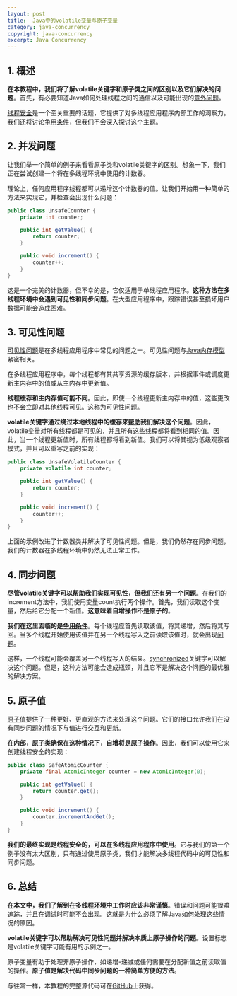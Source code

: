 ```yaml
---
layout: post
title:  Java中的volatile变量与原子变量
category: java-concurrency
copyright: java-concurrency
excerpt: Java Concurrency
---
```


## 1. 概述

**在本教程中，我们将了解volatile关键字和原子类之间的区别以及它们解决的问题**。首先，有必要知道Java如何处理线程之间的通信以及可能出现的[意外问题](https://www.baeldung.com/java-common-concurrency-pitfalls)。

[线程安全](https://www.baeldung.com/java-thread-safety)是一个至关重要的话题，它提供了对多线程应用程序内部工作的洞察力。我们还将讨论[争用条件](https://www.baeldung.com/cs/race-conditions)，但我们不会深入探讨这个主题。

## 2. 并发问题

让我们举一个简单的例子来看看原子类和volatile关键字的区别。想象一下，我们正在尝试创建一个将在多线程环境中使用的计数器。

理论上，任何应用程序线程都可以递增这个计数器的值。让我们开始用一种简单的方法来实现它，并检查会出现什么问题：

```java
public class UnsafeCounter {
    private int counter;

    public int getValue() {
        return counter;
    }

    public void increment() {
        counter++;
    }
}
```

这是一个完美的计数器，但不幸的是，它仅适用于单线程应用程序。**这种方法在多线程环境中会遇到可见性和同步问题**。在大型应用程序中，跟踪错误甚至损坏用户数据可能会造成困难。

## 3. 可见性问题

[可见性问题](https://www.baeldung.com/java-volatile)是在多线程应用程序中常见的问题之一。可见性问题与[Java内存模型](https://www.baeldung.com/java-volatile#shared-multiprocessor-architecture)紧密相关。

在多线程应用程序中，每个线程都有其共享资源的缓存版本，并根据事件或调度更新主内存中的值或从主内存中更新值。

**线程缓存和主内存值可能不同**。因此，即使一个线程更新主内存中的值，这些更改也不会立即对其他线程可见。这称为可见性问题。

**volatile关键字通过绕过本地线程中的缓存来[帮助](https://www.baeldung.com/java-volatile-variables-thread-safety)我们解决这个问题**。因此，volatile变量对所有线程都是可见的，并且所有这些线程都将看到相同的值。因此，当一个线程更新值时，所有线程都将看到新值。我们可以将其视为低级观察者模式，并且可以重写之前的实现：

```java
public class UnsafeVolatileCounter {
    private volatile int counter;

    public int getValue() {
        return counter;
    }

    public void increment() {
        counter++;
    }
}
```

上面的示例改进了计数器类并解决了可见性问题。但是，我们仍然存在同步问题，我们的计数器在多线程环境中仍然无法正常工作。

## 4. 同步问题

**尽管volatile关键字可以帮助我们实现可见性，但我们还有另一个问题**。在我们的increment方法中，我们使用变量count执行两个操作。首先，我们读取这个变量，然后给它分配一个新值。**这意味着自增操作不是原子的**。

**我们在这里面临的是[争用条件](https://www.baeldung.com/cs/race-conditions#read-modify-write)**。每个线程应首先读取该值，将其递增，然后将其写回。当多个线程开始使用该值并在另一个线程写入之前读取该值时，就会出现[问题](https://www.baeldung.com/java-testing-multithreaded#3-anatomy-of-thread-interleaving)。

这样，一个线程可能会覆盖另一个线程写入的结果。[synchronized](https://www.baeldung.com/java-synchronized)关键字可以解决这个问题。但是，这种方法可能会造成瓶颈，并且它不是解决这个问题的最优雅的解决方案。

## 5. 原子值

[原子值](https://www.baeldung.com/java-atomic-variables)提供了一种更好、更直观的方法来处理这个问题。它们的接口允许我们在没有同步问题的情况下与值进行交互和更新。

**在内部，原子类确保在这种情况下，自增将是原子操作**。因此，我们可以使用它来创建线程安全的实现：

```java
public class SafeAtomicCounter {
    private final AtomicInteger counter = new AtomicInteger(0);

    public int getValue() {
        return counter.get();
    }

    public void increment() {
        counter.incrementAndGet();
    }
}
```

**我们的最终实现是线程安全的，可以在多线程应用程序中使用**。它与我们的第一个例子没有太大区别，只有通过使用原子类，我们才能解决多线程代码中的可见性和同步问题。

## 6. 总结

**在本文中，我们了解到在多线程环境中工作时应该非常谨慎**。错误和问题可能很难追踪，并且在调试时可能不会出现。这就是为什么必须了解Java如何处理这些情况的原因。

**volatile关键字可以帮助解决可见性问题并解决本质上原子操作的问题**。设置标志是volatile关键字可能有用的示例之一。

原子变量有助于处理非原子操作，如递增-递减或任何需要在分配新值之前读取值的操作。**原子值是解决代码中同步问题的一种简单方便的方法**。

与往常一样，本教程的完整源代码可在[GitHub](https://github.com/tuyucheng7/taketoday-tutorial4j/tree/master/java-core-modules/java-concurrency-advanced-4)上获得。